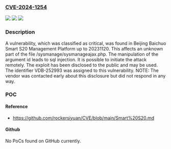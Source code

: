 ### [CVE-2024-1254](https://cve.mitre.org/cgi-bin/cvename.cgi?name=CVE-2024-1254)
![](https://img.shields.io/static/v1?label=Product&message=Smart%20S20%20Management%20Platform&color=blue)
![](https://img.shields.io/static/v1?label=Version&message=%3D%2020231120%20&color=brighgreen)
![](https://img.shields.io/static/v1?label=Vulnerability&message=CWE-89%20SQL%20Injection&color=brighgreen)

### Description

A vulnerability, which was classified as critical, was found in Beijing Baichuo Smart S20 Management Platform up to 20231120. This affects an unknown part of the file /sysmanage/sysmanageajax.php. The manipulation of the argument id leads to sql injection. It is possible to initiate the attack remotely. The exploit has been disclosed to the public and may be used. The identifier VDB-252993 was assigned to this vulnerability. NOTE: The vendor was contacted early about this disclosure but did not respond in any way.

### POC

#### Reference
- https://github.com/rockersiyuan/CVE/blob/main/Smart%20S20.md

#### Github
No PoCs found on GitHub currently.

